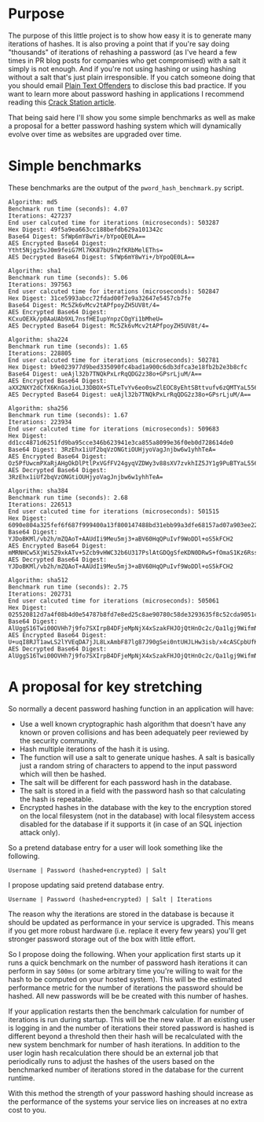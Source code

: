 # Purpose


The purpose of this little project is to show how easy it is to generate many iterations of hashes.  It is also proving a point that if you're say doing "thousands" of iterations of rehashing a password (as I've heard a few times in PR blog posts for companies who get compromised) with a salt it simply is not enough.  And if you're not using hashing or using hashing without a salt that's just plain irresponsible.  If you catch someone doing that you should email [Plain Text Offenders][1] to disclose this bad practice.  If you want to learn more about password hashing in applications I recommend reading this [Crack Station article][2].

That being said here I'll show you some simple benchmarks as well as make a proposal for a better password hashing system which will dynamically evolve over time as websites are upgraded over time.

# Simple benchmarks

These benchmarks are the output of the `pword_hash_benchmark.py` script.

```
Algorithm: md5
Benchmark run time (seconds): 4.07
Iterations: 427237
End user calcuted time for iterations (microseconds): 503287
Hex Digest: 49f5a9ea663cc188befdb629a101342c
Base64 Digest: SfWp6mY8wYi+/bYpoQE0LA==
AES Encrypted Base64 Digest: Ytht5Njgz5vJ0m9feiG7Ml7KK87bU9n2fKRbMelEThs=
AES Decrypted Base64 Digest: SfWp6mY8wYi+/bYpoQE0LA==

Algorithm: sha1
Benchmark run time (seconds): 5.06
Iterations: 397563
End user calcuted time for iterations (microseconds): 502847
Hex Digest: 31ce5993abcc72fdad00f7e9a32647e5457cb7fe
Base64 Digest: Mc5Zk6vMcv2tAPfpoyZH5UV8t/4=
AES Encrypted Base64 Digest: KCxuOEXk/p0AaUAb9XL7nsfHEIupYnpzCOgYi1bMheU=
AES Decrypted Base64 Digest: Mc5Zk6vMcv2tAPfpoyZH5UV8t/4=

Algorithm: sha224
Benchmark run time (seconds): 1.65
Iterations: 228805
End user calcuted time for iterations (microseconds): 502781
Hex Digest: b9e023977d9bed335090fc4bad1a900c6db3dfca3e18fb2b2e3b8cfc
Base64 Digest: ueAjl32b7TNQkPxLrRqQDG2z38o+GPsrLjuM/A==
AES Encrypted Base64 Digest: aXX2NXY2dCfX6KnGaJioLJ3DBOX+STLeTvYv6eo0swZlEOC8yEhtSBttvufv6zQMTYaL556alI1nQKzZMmW2WA==
AES Decrypted Base64 Digest: ueAjl32b7TNQkPxLrRqQDG2z38o+GPsrLjuM/A==

Algorithm: sha256
Benchmark run time (seconds): 1.67
Iterations: 223934
End user calcuted time for iterations (microseconds): 509683
Hex Digest: dd1cc4871d6251fd9ba95cce346b623941e3ca855a8099e36f0eb0d728614de0
Base64 Digest: 3RzEhx1iUf2bqVzONGtiOUHjyoVagJnjbw6w1yhhTeA=
AES Encrypted Base64 Digest: Oz5PfUwcmPXaRjAHgOkDlPtlPxVGfFV24gyqVZDWy3v88sXV7zvkhIZ5JY1g9PuBTYaL556alI1nQKzZMmW2WA==
AES Decrypted Base64 Digest: 3RzEhx1iUf2bqVzONGtiOUHjyoVagJnjbw6w1yhhTeA=

Algorithm: sha384
Benchmark run time (seconds): 2.68
Iterations: 226513
End user calcuted time for iterations (microseconds): 501515
Hex Digest: 6090e804a325fef6f687f999400a13f800147488bd31ebb99a3dfe68157ad07a903ee22f7fd5a80c397ea12e641421f6
Base64 Digest: YJDoBKMl/vb2h/mZQAoT+AAUdIi9Meu5mj3+aBV60HqQPuIvf9WoDDl+oS5kFCH2
AES Encrypted Base64 Digest: mMRNHCw5XjWi5Z9xkATv+5Zcb9vHWC32b6U317PslAtGDQgSfeKDN0DRwS+fOmaS1Kz6RssZUd2AuntEoxv24k2Gi+eempSNZ0Cs2TJltlhNhovnnpqUjWdArNkyZbZY
AES Decrypted Base64 Digest: YJDoBKMl/vb2h/mZQAoT+AAUdIi9Meu5mj3+aBV60HqQPuIvf9WoDDl+oS5kFCH2

Algorithm: sha512
Benchmark run time (seconds): 2.75
Iterations: 202731
End user calcuted time for iterations (microseconds): 505061
Hex Digest: 025520812d7a4f08b4d0e54787b8fd7e8ed25c8ae90780c58de3293635f8c52cda9051c93a342d1e739cd9cfd06b59608fd5a27e635a9af1dd47d02d623a8c35
Base64 Digest: AlUggS16Twi00OVHh7j9fo7SXIrpB4DFjeMpNjX4xSzakFHJOjQtHnOc2c/Qa1lgj9WifmNamvHdR9AtYjqMNQ==
AES Encrypted Base64 Digest: U+uqI8RJT1awLS2lYVEqDA7jJL8LxAmbF87lg87J90gSei0ntUHJLHw3isb/x4cASCpbUfKdKeOhDyrtgbwd+OZcTgOuA1abBLMjmO57If3D15db7G7rdP1ToOFTJcll
AES Decrypted Base64 Digest: AlUggS16Twi00OVHh7j9fo7SXIrpB4DFjeMpNjX4xSzakFHJOjQtHnOc2c/Qa1lgj9WifmNamvHdR9AtYjqMNQ==

```

# A proposal for key stretching

So normally a decent password hashing function in an application will have:

* Use a well known cryptographic hash algorithm that doesn't have any known or proven collisions and has been adequately peer reviewed by the security community.
* Hash multiple iterations of the hash it is using.
* The function will use a salt to generate unique hashes.  A salt is basically just a random string of characters to append to the input password which will then be hashed.
* The salt will be different for each password hash in the database.
* The salt is stored in a field with the password hash so that calculating the hash is repeatable.
* Encrypted hashes in the database with the key to the encryption stored on the local filesystem (not in the database) with local filesystem access disabled for the database if it supports it (in case of an SQL injection attack only).

So a pretend database entry for a user will look something like the following.

```
Username | Password (hashed+encrypted) | Salt
```

I propose updating said pretend database entry.

```
Username | Password (hashed+encrypted) | Salt | Iterations
```

The reason why the iterations are stored in the database is because it should be updated as performance in your service is upgraded.  This means if you get more robust hardware (i.e. replace it every few years) you'll get stronger password storage out of the box with little effort.

So I propose doing the following.  When your application first starts up it runs a quick benchmark on the number of password hash iterations it can perform in say `500ms` (or some arbitrary time you're willing to wait for the hash to be computed on your hosted system).  This will be the estimated performance metric for the number of iterations the password should be hashed.  All new passwords will be be created with this number of hashes.

If your application restarts then the benchmark calculation for number of iterations is run during startup.  This will be the new value.  If an existing user is logging in and the number of iterations their stored password is hashed is different beyond a threshold then their hash will be recalculated with the new system benchmark for number of hash iterations.  In addition to the user login hash recalculation there should be an external job that periodically runs to adjust the hashes of the users based on the benchmarked number of iterations stored in the database for the current runtime.

With this method the strength of your password hashing should increase as the performance of the systems your service lies on increases at no extra cost to you.

[1]: http://plaintextoffenders.com/
[2]: https://crackstation.net/hashing-security.htm
